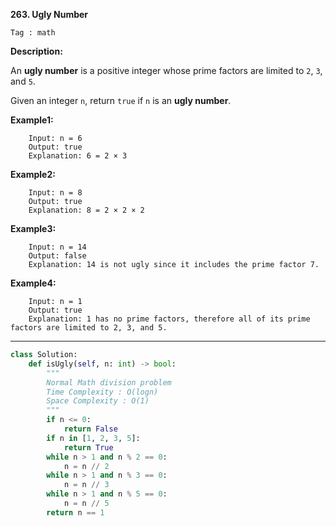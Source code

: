 **263. Ugly Number**

```Tag : math```

**Description:**

An **ugly number** is a positive integer whose prime factors are limited to ```2```, ```3```, and ```5```.

Given an integer ```n```, return ```true``` if ```n``` is an **ugly number**.

**Example1:**

        Input: n = 6
        Output: true
        Explanation: 6 = 2 × 3

**Example2:**

        Input: n = 8
        Output: true
        Explanation: 8 = 2 × 2 × 2
        
**Example3:**

        Input: n = 14
        Output: false
        Explanation: 14 is not ugly since it includes the prime factor 7.
        
**Example4:**

        Input: n = 1
        Output: true
        Explanation: 1 has no prime factors, therefore all of its prime factors are limited to 2, 3, and 5.

-----------

```python
class Solution:
    def isUgly(self, n: int) -> bool:
        """
        Normal Math division problem
        Time Complexity : O(logn)
        Space Complexity : O(1)
        """
        if n <= 0:
            return False
        if n in [1, 2, 3, 5]:
            return True
        while n > 1 and n % 2 == 0:
            n = n // 2
        while n > 1 and n % 3 == 0:
            n = n // 3
        while n > 1 and n % 5 == 0:
            n = n // 5
        return n == 1
```

